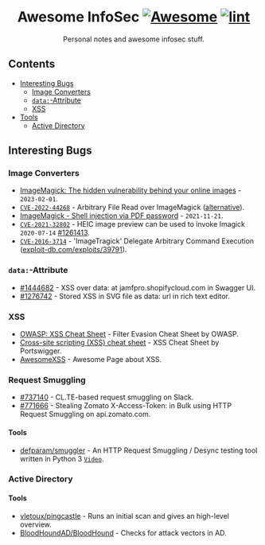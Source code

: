 <div align="center">

<!-- title -->

<!--lint ignore no-dead-urls-->

# Awesome InfoSec [![Awesome](https://awesome.re/badge.svg)](https://awesome.re) [![lint](https://github.com/spekulatius/awesome-infosec/actions/workflows/lint.yaml/badge.svg)](https://github.com/spekulatius/awesome-infosec/actions/workflows/lint.yaml)

<!-- subtitle -->

Personal notes and awesome infosec stuff.

<!-- image -->

<!--
<a href="" target="_blank" rel="noopener noreferrer">
  <img src="" />
</a>
-->

<!-- description -->

</div>

<!-- TOC -->

## Contents

- [Interesting Bugs](#interesting-bugs)
  - [Image Converters](#image-converters)
  - [`data:`-Attribute](#data-attribute)
  - [XSS](#xss)
- [Tools](#tools)
  - [Active Directory](#active-directory)

<!-- CONTENT -->

## Interesting Bugs

### Image Converters

- [ImageMagick: The hidden vulnerability behind your online images](https://www.metabaseq.com/imagemagick-zero-days/) - `2023-02-01`.
- [`CVE-2022-44268`](https://github.com/duc-nt/CVE-2022-44268-ImageMagick-Arbitrary-File-Read-PoC) - Arbitrary File Read over ImageMagick ([alternative](https://github.com/voidz0r/CVE-2022-44268)).
- [ImageMagick - Shell injection via PDF password](https://insert-script.blogspot.com/2020/11/imagemagick-shell-injection-via-pdf.html) - `2021-11-21`.
- [`CVE-2021-32802`](https://nvd.nist.gov/vuln/detail/CVE-2021-32802) - HEIC image preview can be used to invoke Imagick `2020-07-14` [#1261413](https://hackerone.com/reports/1261413).
- [`CVE-2016-3714`](https://nvd.nist.gov/vuln/detail/CVE-2016-3714) - 'ImageTragick' Delegate Arbitrary Command Execution ([exploit-db.com/exploits/39791](https://www.exploit-db.com/exploits/39791)).

### `data:`-Attribute

- [#1444682](https://hackerone.com/reports/1444682) - XSS over data: at jamfpro.shopifycloud.com in Swagger UI.
- [#1276742](https://hackerone.com/reports/1276742) - Stored XSS in SVG file as data: url in rich text editor.

### XSS

- [OWASP: XSS Cheat Sheet](https://cheatsheetseries.owasp.org/cheatsheets/XSS_Filter_Evasion_Cheat_Sheet.html) - Filter Evasion Cheat Sheet by OWASP.
- [Cross-site scripting (XSS) cheat sheet](https://portswigger.net/web-security/cross-site-scripting/cheat-sheet) - XSS Cheat Sheet by Portswigger.
- [AwesomeXSS](https://github.com/s0md3v/AwesomeXSS) - Awesome Page about XSS.

### Request Smuggling

- [#737140](https://hackerone.com/reports/737140) - CL.TE-based request smuggling on Slack.
- [#771666](https://hackerone.com/reports/771666) - Stealing Zomato X-Access-Token: in Bulk using HTTP Request Smuggling on api.zomato.com.

#### Tools

- [defparam/smuggler](https://github.com/defparam/smuggler) - An HTTP Request Smuggling / Desync testing tool written in Python 3 [`Video`](https://www.youtube.com/watch?v=w-eJM2Pc0KI).

### Active Directory

#### Tools

- [vletoux/pingcastle](https://github.com/vletoux/pingcastle) - Runs an initial scan and gives an high-level overview.
- [BloodHoundAD/BloodHound](https://github.com/BloodHoundAD/BloodHound) - Checks for attack vectors in AD.

<!-- END CONTENT -->
